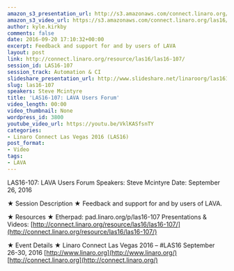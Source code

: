 ```yaml
---
amazon_s3_presentation_url: http://s3.amazonaws.com/connect.linaro.org/las16/Presentations/Monday/LAS16-107%20-%20LAVA%20Users%20Forum.pdf
amazon_s3_video_url: https://s3.amazonaws.com/connect.linaro.org/las16/Videos/Monday/LAS16-107%20LAVA%20users%20Forum.mp4
author: kyle.kirkby
comments: false
date: 2016-09-20 17:10:32+00:00
excerpt: Feedback and support for and by users of LAVA
layout: post
link: http://connect.linaro.org/resource/las16/las16-107/
session_id: LAS16-107
session_track: Automation & CI
slideshare_presentation_url: http://www.slideshare.net/linaroorg/las16107-lava-users-forum
slug: las16-107
speakers: Steve Mcintyre
title: 'LAS16-107: LAVA Users Forum'
video_length: 00:00
video_thumbnail: None
wordpress_id: 3800
youtube_video_url: https://youtu.be/VklKASfsnTY
categories:
- Linaro Connect Las Vegas 2016 (LAS16)
post_format:
- Video
tags:
- LAVA
---
```


LAS16-107: LAVA Users Forum
Speakers: Steve Mcintyre
Date: September 26, 2016

★ Session Description ★
Feedback and support for and by users of LAVA.

★ Resources ★
Etherpad: pad.linaro.org/p/las16-107
Presentations & Videos: [http://connect.linaro.org/resource/las16/las16-107/](http://connect.linaro.org/resource/las16/las16-107/)

★ Event Details ★
Linaro Connect Las Vegas 2016 – #LAS16
September 26-30, 2016
[http://www.linaro.org](http://www.linaro.org/)
[http://connect.linaro.org](http://connect.linaro.org/)
